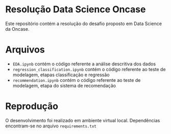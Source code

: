 # Resolução Data Science Oncase

Este repositório contém a resolução do desafio proposto em Data Science da Oncase.

# Arquivos

- `EDA.ipynb` contém o código referente a análise descritiva dos dados
- `regression_classification.ipynb` contém o código referente ao teste de modelagem, etapas classificação e regressão
- `recommendation.ipynb` contém o código referente ao teste de modelagem, etapa do sistema de recomendação


# Reprodução

O desenvolvimento foi realizado em ambiente virtual local. Dependências encontram-se no arquivo `requirements.txt`